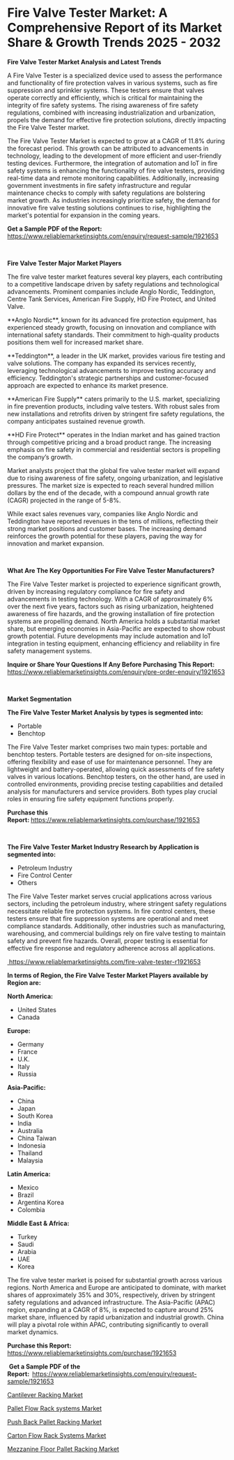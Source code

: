 <p><h1>Fire Valve Tester Market: A Comprehensive Report of its Market Share & Growth Trends 2025 - 2032</h1></p><p><strong>Fire Valve Tester Market Analysis and Latest Trends</strong></p>
<p><p>A Fire Valve Tester is a specialized device used to assess the performance and functionality of fire protection valves in various systems, such as fire suppression and sprinkler systems. These testers ensure that valves operate correctly and efficiently, which is critical for maintaining the integrity of fire safety systems. The rising awareness of fire safety regulations, combined with increasing industrialization and urbanization, propels the demand for effective fire protection solutions, directly impacting the Fire Valve Tester market.</p><p>The Fire Valve Tester Market is expected to grow at a CAGR of 11.8% during the forecast period. This growth can be attributed to advancements in technology, leading to the development of more efficient and user-friendly testing devices. Furthermore, the integration of automation and IoT in fire safety systems is enhancing the functionality of fire valve testers, providing real-time data and remote monitoring capabilities. Additionally, increasing government investments in fire safety infrastructure and regular maintenance checks to comply with safety regulations are bolstering market growth. As industries increasingly prioritize safety, the demand for innovative fire valve testing solutions continues to rise, highlighting the market's potential for expansion in the coming years.</p></p>
<p><strong>Get a Sample PDF of the Report:&nbsp;</strong> <a href="https://www.reliablemarketinsights.com/enquiry/request-sample/1921653?utm_campaign=2280&utm_medium=2&utm_source=Github&utm_content=ia&utm_term=10042025&utm_id=fire-valve-tester">https://www.reliablemarketinsights.com/enquiry/request-sample/1921653</a></p>
<p>&nbsp;</p>
<p><strong>Fire Valve Tester Major Market Players</strong></p>
<p><p>The fire valve tester market features several key players, each contributing to a competitive landscape driven by safety regulations and technological advancements. Prominent companies include Anglo Nordic, Teddington, Centre Tank Services, American Fire Supply, HD Fire Protect, and United Valve.</p><p>**Anglo Nordic**, known for its advanced fire protection equipment, has experienced steady growth, focusing on innovation and compliance with international safety standards. Their commitment to high-quality products positions them well for increased market share.</p><p>**Teddington**, a leader in the UK market, provides various fire testing and valve solutions. The company has expanded its services recently, leveraging technological advancements to improve testing accuracy and efficiency. Teddington's strategic partnerships and customer-focused approach are expected to enhance its market presence.</p><p>**American Fire Supply** caters primarily to the U.S. market, specializing in fire prevention products, including valve testers. With robust sales from new installations and retrofits driven by stringent fire safety regulations, the company anticipates sustained revenue growth.</p><p>**HD Fire Protect** operates in the Indian market and has gained traction through competitive pricing and a broad product range. The increasing emphasis on fire safety in commercial and residential sectors is propelling the company’s growth.</p><p>Market analysts project that the global fire valve tester market will expand due to rising awareness of fire safety, ongoing urbanization, and legislative pressures. The market size is expected to reach several hundred million dollars by the end of the decade, with a compound annual growth rate (CAGR) projected in the range of 5-8%.</p><p>While exact sales revenues vary, companies like Anglo Nordic and Teddington have reported revenues in the tens of millions, reflecting their strong market positions and customer bases. The increasing demand reinforces the growth potential for these players, paving the way for innovation and market expansion.</p></p>
<p>&nbsp;</p>
<p><strong>What Are The Key Opportunities For Fire Valve Tester Manufacturers?</strong></p>
<p><p>The Fire Valve Tester market is projected to experience significant growth, driven by increasing regulatory compliance for fire safety and advancements in testing technology. With a CAGR of approximately 6% over the next five years, factors such as rising urbanization, heightened awareness of fire hazards, and the growing installation of fire protection systems are propelling demand. North America holds a substantial market share, but emerging economies in Asia-Pacific are expected to show robust growth potential. Future developments may include automation and IoT integration in testing equipment, enhancing efficiency and reliability in fire safety management systems.</p></p>
<p><strong>Inquire or Share Your Questions If Any Before Purchasing This Report:</strong> <a href="https://www.reliablemarketinsights.com/enquiry/pre-order-enquiry/1921653?utm_campaign=2280&utm_medium=2&utm_source=Github&utm_content=ia&utm_term=10042025&utm_id=fire-valve-tester">https://www.reliablemarketinsights.com/enquiry/pre-order-enquiry/1921653</a></p>
<p>&nbsp;</p>
<p><strong>Market Segmentation</strong></p>
<p><strong>The Fire Valve Tester Market Analysis by types is segmented into:</strong></p>
<p><ul><li>Portable</li><li>Benchtop</li></ul></p>
<p><p>The Fire Valve Tester market comprises two main types: portable and benchtop testers. Portable testers are designed for on-site inspections, offering flexibility and ease of use for maintenance personnel. They are lightweight and battery-operated, allowing quick assessments of fire safety valves in various locations. Benchtop testers, on the other hand, are used in controlled environments, providing precise testing capabilities and detailed analysis for manufacturers and service providers. Both types play crucial roles in ensuring fire safety equipment functions properly.</p></p>
<p><strong>Purchase this Report:&nbsp;</strong><a href="https://www.reliablemarketinsights.com/purchase/1921653?utm_campaign=2280&utm_medium=2&utm_source=Github&utm_content=ia&utm_term=10042025&utm_id=fire-valve-tester">https://www.reliablemarketinsights.com/purchase/1921653</a></p>
<p>&nbsp;</p>
<p><strong>The Fire Valve Tester Market Industry Research by Application is segmented into:</strong></p>
<p><ul><li>Petroleum Industry</li><li>Fire Control Center</li><li>Others</li></ul></p>
<p><p>The Fire Valve Tester market serves crucial applications across various sectors, including the petroleum industry, where stringent safety regulations necessitate reliable fire protection systems. In fire control centers, these testers ensure that fire suppression systems are operational and meet compliance standards. Additionally, other industries such as manufacturing, warehousing, and commercial buildings rely on fire valve testing to maintain safety and prevent fire hazards. Overall, proper testing is essential for effective fire response and regulatory adherence across all applications.</p></p>
<p><a href="https://www.reliablemarketinsights.com/fire-valve-tester-r1921653?utm_campaign=2280&utm_medium=2&utm_source=Github&utm_content=ia&utm_term=10042025&utm_id=fire-valve-tester">&nbsp;https://www.reliablemarketinsights.com/fire-valve-tester-r1921653</a></p>
<p><strong>In terms of Region, the Fire Valve Tester Market Players available by Region are:</strong></p>
<p>
    <p> <strong> North America: </strong>
        <ul>
            <li>United States</li>
            <li>Canada</li>
        </ul>
        </p> 
    <p> <strong> Europe: </strong>
        <ul>
            <li>Germany</li>
            <li>France</li>
            <li>U.K.</li>
            <li>Italy</li>
            <li>Russia</li>
        </ul>
        </p> 
    <p> <strong> Asia-Pacific: </strong>
        <ul>
            <li>China</li>
            <li>Japan</li>
            <li>South Korea</li>
            <li>India</li>
            <li>Australia</li>
            <li>China Taiwan</li>
            <li>Indonesia</li>
            <li>Thailand</li>
            <li>Malaysia</li>
        </ul>
        </p> 
    <p> <strong> Latin America: </strong>
        <ul>
            <li>Mexico</li>
            <li>Brazil</li>
            <li>Argentina Korea</li>
            <li>Colombia</li>
        </ul>
        </p> 
    <p> <strong> Middle East & Africa: </strong>
        <ul>
            <li>Turkey</li>
            <li>Saudi</li>
            <li>Arabia</li>
            <li>UAE</li>
            <li>Korea</li>
        </ul>
    </p>
    </p>
<p><p>The fire valve tester market is poised for substantial growth across various regions. North America and Europe are anticipated to dominate, with market shares of approximately 35% and 30%, respectively, driven by stringent safety regulations and advanced infrastructure. The Asia-Pacific (APAC) region, expanding at a CAGR of 8%, is expected to capture around 25% market share, influenced by rapid urbanization and industrial growth. China will play a pivotal role within APAC, contributing significantly to overall market dynamics.</p></p>
<p><strong>Purchase this Report: </strong><a href="https://www.reliablemarketinsights.com/purchase/1921653?utm_campaign=2280&utm_medium=2&utm_source=Github&utm_content=ia&utm_term=10042025&utm_id=fire-valve-tester">https://www.reliablemarketinsights.com/purchase/1921653</a></p>
<p>&nbsp;<strong>Get a Sample PDF of the Report:&nbsp;&nbsp;</strong><a href="https://www.reliablemarketinsights.com/enquiry/request-sample/1921653?utm_campaign=2280&utm_medium=2&utm_source=Github&utm_content=ia&utm_term=10042025&utm_id=fire-valve-tester">https://www.reliablemarketinsights.com/enquiry/request-sample/1921653</a></p>
<p><strong></strong></p>
<p><p><a href="https://github.com/ocambdidarhz/Market-Research-Report-List-1/blob/main/cantilever-racking-market.md?utm_campaign=2280&utm_medium=2&utm_source=Github&utm_content=ia&utm_term=10042025&utm_id=fire-valve-tester">Cantilever Racking Market</a></p><p><a href="https://github.com/kaidaloeckf7/Market-Research-Report-List-1/blob/main/pallet-flow-rack-systems-market.md?utm_campaign=2280&utm_medium=2&utm_source=Github&utm_content=ia&utm_term=10042025&utm_id=fire-valve-tester">Pallet Flow Rack systems Market</a></p><p><a href="https://github.com/arifasabeygb/Market-Research-Report-List-1/blob/main/push-back-pallet-racking-market.md?utm_campaign=2280&utm_medium=2&utm_source=Github&utm_content=ia&utm_term=10042025&utm_id=fire-valve-tester">Push Back Pallet Racking Market</a></p><p><a href="https://github.com/theyasnare5w/Market-Research-Report-List-1/blob/main/carton-flow-rack-systems-market.md?utm_campaign=2280&utm_medium=2&utm_source=Github&utm_content=ia&utm_term=10042025&utm_id=fire-valve-tester">Carton Flow Rack Systems Market</a></p><p><a href="https://github.com/nacarnzina/Market-Research-Report-List-1/blob/main/mezzanine-floor-pallet-racking-market.md?utm_campaign=2280&utm_medium=2&utm_source=Github&utm_content=ia&utm_term=10042025&utm_id=fire-valve-tester">Mezzanine Floor Pallet Racking Market</a></p></p>
